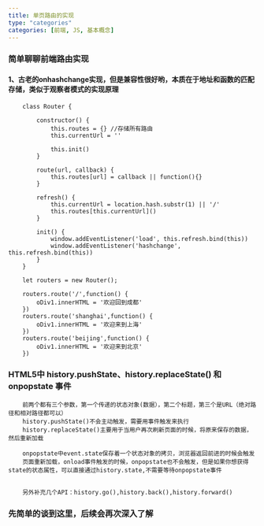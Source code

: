 ```yaml
---
title: 单页路由的实现
type: "categories"
categories: [前端, JS, 基本概念]
---
```


### 简单聊聊前端路由实现

#### 1、古老的onhashchange实现，但是兼容性很好哟，本质在于地址和函数的匹配存储，类似于观察者模式的实现原理

```
	class Router {

	    constructor() {
	        this.routes = {} //存储所有路由
	        this.currentUrl = ''

	        this.init()
	    }

	    route(url, callback) {
	        this.routes[url] = callback || function(){}
	    }

	    refresh() {
	        this.currentUrl = location.hash.substr(1) || '/'
	        this.routes[this.currentUrl]()
	    }

	    init() {
	        window.addEventListener('load', this.refresh.bind(this))
	        window.addEventListener('hashchange', this.refresh.bind(this))
	    }
	}

	let routers = new Router();

	routers.route('/',function() {
	    oDiv1.innerHTML = '欢迎回到成都'
	})
	routers.route('shanghai',function() {
	    oDiv1.innerHTML = '欢迎来到上海'
	})
	routers.route('beijing',function() {
	    oDiv1.innerHTML = '欢迎来到北京'
	})

```

### HTML5中 history.pushState、history.replaceState() 和 onpopstate 事件 

```
	前两个都有三个参数，第一个传递的状态对象(数据），第二个标题，第三个是URL（绝对路径和相对路径都可以）
	history.pushState()不会主动触发，需要用事件触发来执行
	history.replaceState()主要用于当用户再次刷新页面的时候，将原来保存的数据，然后重新加载

	onpopstate中event.state保存着一个状态对象的拷贝，浏览器返回前进的时候会触发
	页面重新加载，onload事件触发的时候，onpopstate也不会触发，但是如果你想获得state的状态属性，可以直接通过history.state,不需要等待onpopstate事件


	另外补充几个API：history.go(),history.back(),history.forward()
```


### 先简单的谈到这里，后续会再次深入了解




